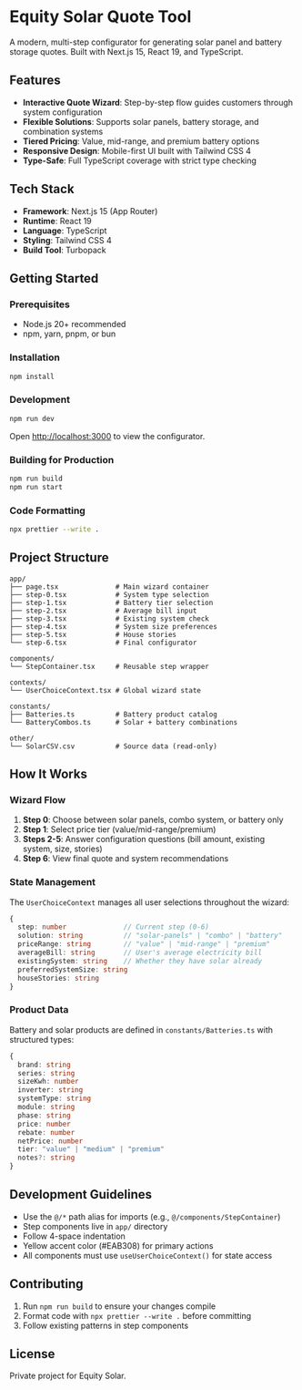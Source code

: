 # Equity Solar Quote Tool

A modern, multi-step configurator for generating solar panel and battery storage quotes. Built with Next.js 15, React 19, and TypeScript.

## Features

- **Interactive Quote Wizard**: Step-by-step flow guides customers through system configuration
- **Flexible Solutions**: Supports solar panels, battery storage, and combination systems
- **Tiered Pricing**: Value, mid-range, and premium battery options
- **Responsive Design**: Mobile-first UI built with Tailwind CSS 4
- **Type-Safe**: Full TypeScript coverage with strict type checking

## Tech Stack

- **Framework**: Next.js 15 (App Router)
- **Runtime**: React 19
- **Language**: TypeScript
- **Styling**: Tailwind CSS 4
- **Build Tool**: Turbopack

## Getting Started

### Prerequisites

- Node.js 20+ recommended
- npm, yarn, pnpm, or bun

### Installation

```bash
npm install
```

### Development

```bash
npm run dev
```

Open [http://localhost:3000](http://localhost:3000) to view the configurator.

### Building for Production

```bash
npm run build
npm run start
```

### Code Formatting

```bash
npx prettier --write .
```

## Project Structure

```
app/
├── page.tsx              # Main wizard container
├── step-0.tsx            # System type selection
├── step-1.tsx            # Battery tier selection
├── step-2.tsx            # Average bill input
├── step-3.tsx            # Existing system check
├── step-4.tsx            # System size preferences
├── step-5.tsx            # House stories
└── step-6.tsx            # Final configurator

components/
└── StepContainer.tsx     # Reusable step wrapper

contexts/
└── UserChoiceContext.tsx # Global wizard state

constants/
├── Batteries.ts          # Battery product catalog
└── BatteryCombos.ts      # Solar + battery combinations

other/
└── SolarCSV.csv          # Source data (read-only)
```

## How It Works

### Wizard Flow

1. **Step 0**: Choose between solar panels, combo system, or battery only
2. **Step 1**: Select price tier (value/mid-range/premium)
3. **Steps 2-5**: Answer configuration questions (bill amount, existing system, size, stories)
4. **Step 6**: View final quote and system recommendations

### State Management

The `UserChoiceContext` manages all user selections throughout the wizard:

```typescript
{
  step: number              // Current step (0-6)
  solution: string          // "solar-panels" | "combo" | "battery"
  priceRange: string        // "value" | "mid-range" | "premium"
  averageBill: string       // User's average electricity bill
  existingSystem: string    // Whether they have solar already
  preferredSystemSize: string
  houseStories: string
}
```

### Product Data

Battery and solar products are defined in `constants/Batteries.ts` with structured types:

```typescript
{
  brand: string
  series: string
  sizeKwh: number
  inverter: string
  systemType: string
  module: string
  phase: string
  price: number
  rebate: number
  netPrice: number
  tier: "value" | "medium" | "premium"
  notes?: string
}
```

## Development Guidelines

- Use the `@/*` path alias for imports (e.g., `@/components/StepContainer`)
- Step components live in `app/` directory
- Follow 4-space indentation
- Yellow accent color (#EAB308) for primary actions
- All components must use `useUserChoiceContext()` for state access

## Contributing

1. Run `npm run build` to ensure your changes compile
2. Format code with `npx prettier --write .` before committing
3. Follow existing patterns in step components

## License

Private project for Equity Solar.
